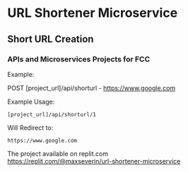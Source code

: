 # URL Shortener Microservice

## Short URL Creation

### APIs and Microservices Projects for FCC

Example:

  POST [project_url]/api/shorturl - https://www.google.com 

Example Usage:

    [project_url]/api/shorturl/1

Will Redirect to:

    https://www.google.com

The project available on replit.com  
https://replit.com/@maxseverin/url-shortener-microservice
